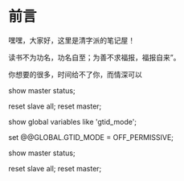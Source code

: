 # 前言

嘿嘿，大家好，这里是清字派的笔记屋！





读书不为功名，功名自至；为善不求福报，福报自来”。

你想要的很多，时间给不了你，而情深可以



show master status;

reset slave all; reset master;





show global variables like 'gtid_mode';

set @@GLOBAL.GTID_MODE = OFF_PERMISSIVE;

show master status;

reset slave all; reset master;